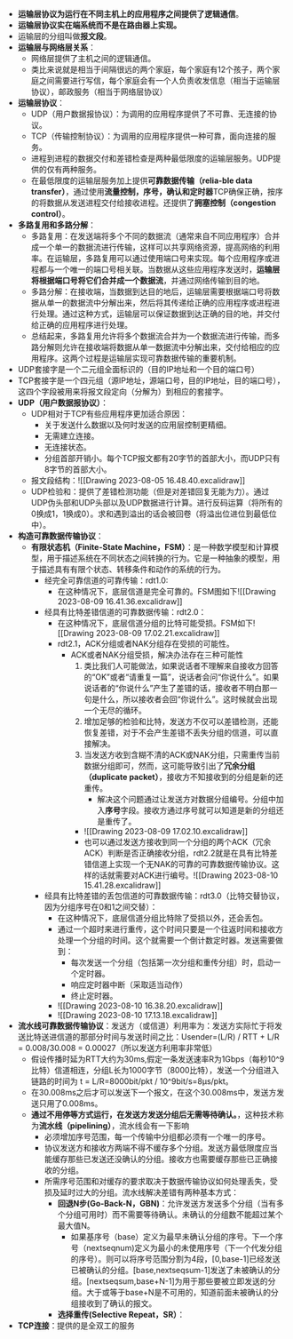 - **运输层协议为运行在不同主机上的应用程序之间提供了逻辑通信**。
- **运输层协议实在端系统而不是在路由器上实现。**
- 运输层的分组叫做**报文段**。
- **运输层与网络层关系**：
	- 网络层提供了主机之间的逻辑通信。
	- 类比来说就是相当于间隔很远的两个家庭，每个家庭有12个孩子，两个家庭之间需要进行写信，每个家庭会有一个人负责收发信息（相当于运输层协议），邮政服务（相当于网络层协议）
- **运输层协议**：
	- UDP（用户数据报协议）：为调用的应用程序提供了不可靠、无连接的协议。
	- TCP（传输控制协议）：为调用的应用程序提供一种可靠，面向连接的服务。
	- 进程到进程的数据交付和差错检查是两种最低限度的运输层服务。UDP提供的仅有两种服务。
	- 在最低限度的运输层服务加上提供**可靠数据传输（relia-ble data transfer）**，通过使用**流量控制，序号，确认和定时器**TCP确保正确，按序的将数据从发送进程交付给接收进程。还提供了**拥塞控制（congestion control）**。
- **多路复用和多路分解**：
	- 多路复用：在发送端将多个不同的数据流（通常来自不同应用程序）合并成一个单一的数据流进行传输，这样可以共享网络资源，提高网络的利用率。在运输层，多路复用可以通过使用端口号来实现。每个应用程序或进程都与一个唯一的端口号相关联。当数据从这些应用程序发送时，**运输层将根据端口号将它们合并成一个数据流**，并通过网络传输到目的地。
	- 多路分解：在接收端，当数据到达目的地后，运输层需要根据端口号将数据从单一的数据流中分解出来，然后将其传递给正确的应用程序或进程进行处理。通过这种方式，运输层可以保证数据到达正确的目的地，并交付给正确的应用程序进行处理。
	- 总结起来，多路复用允许将多个数据流合并为一个数据流进行传输，而多路分解则允许在接收端将数据从单一数据流中分解出来，交付给相应的应用程序。这两个过程是运输层实现可靠数据传输的重要机制。
- UDP套接字是一个二元组全面标识的（目的IP地址和一个目的端口号）
- TCP套接字是一个四元组（源IP地址，源端口号，目的IP地址，目的端口号），这四个字段被用来将报文段定向（分解为）到相应的套接字。
- **UDP（用户数据报协议）**：
	- UDP相对于TCP有些应用程序更加适合原因：
		- 关于发送什么数据以及何时发送的应用层控制更精细。
		- 无需建立连接。
		- 无连接状态。
		- 分组首部开销小。每个TCP报文都有20字节的首部大小，而UDP只有8字节的首部大小。
	- 报文段结构：![[Drawing 2023-08-05 16.48.40.excalidraw]]
	- UDP检验和：提供了差错检测功能（但是对差错回复无能为力）。通过UDP伪头部和UDP头部以及UDP数据进行计算。进行反码运算（将所有的0换成1，1换成0）。求和遇到溢出的话会被回卷（将溢出位进位到最低位中）。
- **构造可靠数据传输协议**：
	- **有限状态机（Finite-State Machine，FSM）**：是一种数学模型和计算模型，用于描述系统在不同状态之间转换的行为。它是一种抽象的模型，用于描述具有有限个状态、转移条件和动作的系统的行为。
		- 经完全可靠信道的可靠传输：rdt1.0:
			- 在这种情况下，底层信道是完全可靠的。FSM图如下![[Drawing 2023-08-09 16.41.36.excalidraw]]
		- 经具有比特差错信道的可靠数据传输：rdt2.0：
			- 在这种情况下，底层信道分组的比特可能受损。FSM如下![[Drawing 2023-08-09 17.02.21.excalidraw]]
			- rdt2.1，ACK分组或者NAK分组存在受损的可能性。
				- ACK或者NAK分组受损，解决办法存在三种可能性
					1. 类比我们人可能做法，如果说话者不理解来自接收方回答的“OK”或者“请重复一篇”，说话者会问“你说什么”。如果说话者的“你说什么”产生了差错的话，接收者不明白那一句是什么，所以接收者会回“你说什么”。这时候就会出现一个无尽的循环。
					2. 增加足够的检验和比特，发送方不仅可以差错检测，还能恢复差错，对于不会产生差错不丢失分组的信道，可以直接解决。
					3. 当发送方收到含糊不清的ACK或NAK分组，只需重传当前数据分组即可，然而，这可能导致引出了**冗余分组（duplicate packet）**，接收方不知接收到的分组是新的还重传。
						- 解决这个问题通过让发送方对数据分组编号。分组中加入**序号**字段。接收方通过序号就可以知道是新的分组还是重传了。
					- ![[Drawing 2023-08-09 17.02.10.excalidraw]]
					- 也可以通过发送方接收到同一个分组的两个ACK（冗余ACK）判断是否正确接收分组，rdt2.2就是在具有比特差错信道上实现一个无NAK的可靠的可靠数据传输协议。这样的话就需要对ACK进行编号。![[Drawing 2023-08-10 15.41.28.excalidraw]]
		- 经具有比特差错的丢包信道的可靠数据传输：rdt3.0（比特交替协议，因为分组序号在0和1之间交替）：
			- 在这种情况下，底层信道分组比特除了受损以外，还会丢包。
			- 通过一个超时来进行重传，这个时间只要是一个往返时间和接收方处理一个分组的时间。这个就需要一个倒计数定时器。发送需要做到：
				- 每次发送一个分组（包括第一次分组和重传分组）时，启动一个定时器。
				- 响应定时器中断（采取适当动作）
				- 终止定时器。
			- ![[Drawing 2023-08-10 16.38.20.excalidraw]]
			- ![[Drawing 2023-08-10 17.13.18.excalidraw]]
- **流水线可靠数据传输协议**：发送方（或信道）利用率为：发送方实际忙于将发送比特送进信道的那部分时间与发送时间之比：Usender=(L/R) / RTT + L/R = 0.008/30.008 = 0.00027（所以发送方利用率非常低） 
	- 假设传播时延为RTT大约为30ms,假定一条发送速率R为1Gbps（每秒10^9比特）信道相连，分组L长为1000字节（8000比特），发送一个分组进入链路的时间为 t = L/R=8000bit/pkt / 10^9bit/s=8μs/pkt。
	- 在30.008ms之后才可以发送下一个报文，在这个30.008ms中，发送方发送只用了0.008ms。 
	- **通过不用停等方式运行，在发送方发送分组后无需等待确认。**，这种技术称为**流水线（pipelining）**，流水线会有一下影响
		- 必须增加序号范围，每一个传输中分组都必须有一个唯一的序号。
		- 协议发送方和接收方两端不得不缓存多个分组。发送方最低限度应当能缓存那些已发送还没确认的分组。接收方也需要缓存那些已正确接收的分组。
		- 所需序号范围和对缓存的要求取决于数据传输协议如何处理丢失，受损及延时过大的分组。流水线解决差错有两种基本方式：
			- **回退N步(Go-Back-N，GBN)**：允许发送方发送多个分组（当有多个分组可用时）而不需要等待确认。未确认的分组数不能超过某个最大值N。
				- 如果基序号（base）定义为最早未确认分组的序号。下一个序号（nextseqnum)定义为最小的未使用序号（下一个代发分组的序号）。则可以将序号范围分割为4段，[0,base-1]已经发送已被确认的分组。[base,nextseqsum-1]发送了未被确认的分组。[nextseqsum,base+N-1]为用于那些要被立即发送的分组。大于或等于base+N是不可用的，知道前面未被确认的分组接收到了确认的报文。
			- **选择重传(Selective Repeat，SR）**：
- **TCP连接**：提供的是全双工的服务